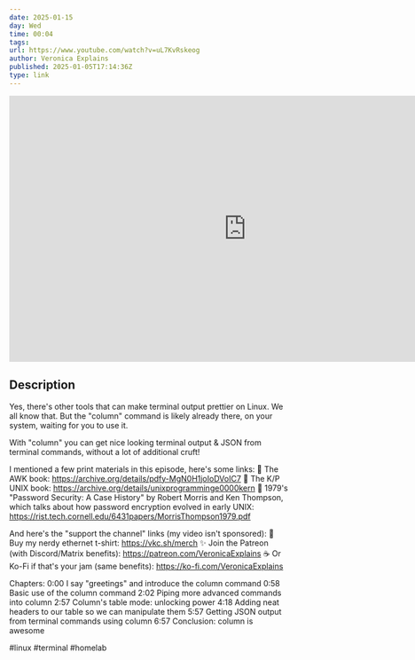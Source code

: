 ```yaml
---
date: 2025-01-15
day: Wed
time: 00:04
tags:
url: https://www.youtube.com/watch?v=uL7KvRskeog
author: Veronica Explains
published: 2025-01-05T17:14:36Z
type: link
---
```


<iframe width="854" height="480" src="https://www.youtube.com/embed/uL7KvRskeog" frameborder="0" allowfullscreen></iframe>

## Description
Yes, there's other tools that can make terminal output prettier on Linux. We all know that. But the "column" command is likely already there, on your system, waiting for you to use it.

With "column" you can get nice looking terminal output & JSON from terminal commands, without a lot of additional cruft!

I mentioned a few print materials in this episode, here's some links:
📖 The AWK book: https://archive.org/details/pdfy-MgN0H1joIoDVoIC7
📘 The K/P UNIX book: https://archive.org/details/unixprogramminge0000kern
🔐 1979's "Password Security: A Case History" by Robert Morris and Ken Thompson, which talks about how password encryption evolved in early UNIX: https://rist.tech.cornell.edu/6431papers/MorrisThompson1979.pdf

And here's the "support the channel" links (my video isn't sponsored):
👕 Buy my nerdy ethernet t-shirt: https://vkc.sh/merch
✨ Join the Patreon (with Discord/Matrix benefits): https://patreon.com/VeronicaExplains
 ☕ Or Ko-Fi if that's your jam (same benefits): https://ko-fi.com/VeronicaExplains

Chapters:
0:00 I say "greetings" and introduce the column command
0:58 Basic use of the column command
2:02 Piping more advanced commands into column
2:57 Column's table mode: unlocking power
4:18 Adding neat headers to our table so we can manipulate them
5:57 Getting JSON output from terminal commands using column
6:57 Conclusion: column is awesome

#linux #terminal #homelab